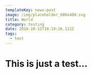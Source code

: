 ```yaml
---
templateKey: news-post
image: /img/placeholder_600x400.svg
title: World
category: testing
date: 2018-10-12T18:10:26.112Z
tags:
  - test
---
```

# This is just a test...
